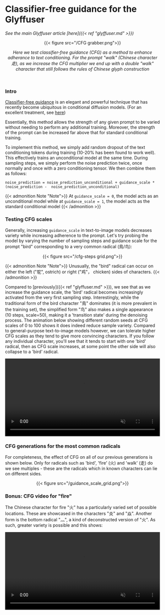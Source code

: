 # Classifier-free guidance for the Glyffuser

_See the main Glyffuser article [here]({{< ref "glyffuser.md" >}})_

<center>
{{< figure src="/CFG grabber.png">}}

_Here we test classifier-free guidance (CFG) as a method to enhance adherance to text conditioning. For the prompt "walk" (Chinese character 走), as we increase the CFG multiplier we end up with a double "walk" character that still follows the rules of Chinese glyph construction_
</center>
<br>

### Intro
[Classifier-free guidance](https://arxiv.org/abs/2207.12598) is an elegant and powerful technique that has recently become ubiquitous in conditional diffusion models. (For an excellent treatment, see [here](https://sander.ai/2022/05/26/guidance.html))

Essentially, this method allows the strength of any given prompt to be varied without needing to perform any additional training. Moreover, the strength of the prompt can be increased far above that for standard conditional training.

To implement this method, we simply add random dropout of the text conditioning tokens during training (10-20% has been found to work well). This effectively trains an unconditional model at the same time. During sampling steps, we simply perform the noise prediction twice, once normally and once with a zero conditioning tensor. We then combine them as follows:

`noise_prediction = noise_prediction_unconditional + guidance_scale * (noise_prediction -  noise_prediction_unconditional)`

{{< admonition Note "Note">}}
At `guidance_scale = 0`, the model acts as an unconditional model while at `guidance_scale = 1`, the model acts as the standard conditional model
{{< /admonition >}}

### Testing CFG scales
Generally, increasing `guidance_scale` in text-to-image models decreases variety while increasing adherence to the prompt. Let's try probing the model by varying the number of sampling steps and guidance scale for the prompt "bird" corresponding to a very common radical (鳥/鸟):

<center>
{{< figure src="/cfg-steps grid.png">}}
</center>

{{< admonition Note "Note">}}
Unusually, the "bird" radical can occur on either the left ("鸵", ostrich) or right ("鸡"， chicken) sides of characters.
{{< /admonition >}}

Compared to [previously]({{< ref "glyffuser.md" >}}), we see that as we increase the guidance scale, the 'bird' radical becomes increasingly activated from the very first sampling step. Interestingly, while the traditional form of the bird character "鳥" dominates (it is more prevalent in the training set), the simplified form "鸟" also makes a single appearance (10 steps, scale=50), making it a 'transition state' during the denoising process. The animation below showing different random seeds at CFG scales of 0 to 100 shows it does indeed reduce sample variety. Compared to general-purpose text-to-image models however, we can tolerate higher CFG scales as they tend to give more convincing characters. If you follow any individual character, you'll see that it tends to start with one 'bird' radical, then as CFG scale increases, at some point the other side will also collapse to a 'bird' radical.

<center>
  <video width="100%" autoplay loop muted playsinline>
    <source src="/bird_CFG1-100_compressed.mp4" type="video/mp4">
    Your browser does not support the video tag.
  </video>
</center>

### CFG generations for the most common radicals
For completeness, the effect of CFG on all of our previous generations is shown below. Only for radicals such as 'bird', 'fire' (火) and 'walk' (走) do we see multiples - these are the radicals which in known characters can lie on different sides.
<center>
{{< figure src="/guidance_scale_grid.png">}}
</center>

### Bonus: CFG video for "fire"
The Chinese character for fire "火" has a particularly varied set of possible locations. These are showcased in the characters "炎" and "焱". Another form is the bottom radical "灬", a kind of deconstructed version of "火". As such, greater variety is possible and this shows:
<center>
  <video width="100%" autoplay loop muted playsinline>
    <source src="/fire_CFG1-100_compressed.mp4" type="video/mp4">
    Your browser does not support the video tag.
  </video>
</center>
